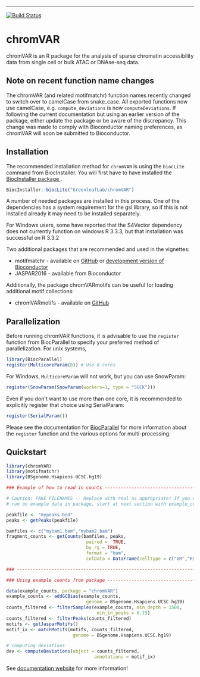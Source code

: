 ---
[![Build Status](https://travis-ci.org/GreenleafLab/chromVAR.svg?branch=master)](https://travis-ci.org/GreenleafLab/chromVAR)

# chromVAR

chromVAR is an R package for the analysis of sparse chromatin accessibility data from single cell or bulk ATAC or DNAse-seq data. 

## Note on recent function name changes

The chromVAR (and related motifmatchr) function names recently changed to switch over to camelCase from snake_case.  All exported functions now use camelCase, e.g. `compute_deviations` is now `computeDeviations`. If following the current documentation but using an earlier version of the package, either update the package or be aware of the discrepancy. This change was made to comply with Bioconductor naming preferences, as chromVAR will soon be submitted to Bioconductor.    

## Installation

The recommended installation method for `chromVAR` is using the `biocLite` command from BiocInstaller. You will first have to have installed the [BiocInstaller package
](https://bioconductor.org/packages/release/bioc/html/BiocInstaller.html).

```r
BiocInstaller::biocLite("GreenleafLab/chromVAR")
```

A number of needed packages are installed in this process. One of the dependencies has a system requirement for the gsl library, so if this is not installed already it may need to be installed separately.  

For Windows users, some have reported that the S4Vector dependency does not currently function on windows R 3.3.3, but that installation was successful on R 3.3.2

Two additional packages that are recommended and used in the vignettes:

* motifmatchr - available on [GitHub](https://github.com/GreenleafLab/motifmatchr) or [development version of Bioconductor](https://bioconductor.org/packages/devel/bioc/html/motifmatchr.html)
* JASPAR2016  - available from Bioconductor

Additionally, the package chromVARmotifs can be useful for loading additional motif collections:

* chromVARmotifs -  available on [GitHub](https://github.com/GreenleafLab/chromVARmotifs)

## Parallelization

Before running chromVAR functions, it is advisable to use the `register` function from BiocParallel to specify your preferred method of parallelization.  For unix systems, 

```r
library(BiocParallel)
register(MulticoreParam(8)) # Use 8 cores
```

For Windows, `MulticoreParam` will not work, but you can use SnowParam:

```r
register(SnowParam(SnowParam(workers=1, type = "SOCK")))
```

Even if you don't want to use more than one core, it is recommended to explicitly register that choice using SerialParam:
```r
register(SerialParam())
```

Please see the documentation for [BiocParallel](https://bioconductor.org/packages/release/bioc/html/BiocParallel.html) for more information about the `register` function and the various options for multi-processing. 


## Quickstart

``` r
library(chromVAR)
library(motifmatchr)
library(BSgenome.Hsapiens.UCSC.hg19)

### Example of how to read in counts -------------------------------------------

# Caution: FAKE FILENAMES -- Replace with real as appropriate! If you want to 
# run on example data in package, start at next section with example_counts data

peakfile <- "mypeaks.bed"
peaks <- getPeaks(peakfile)

bamfiles <- c("mybam1.bam","mybam2.bam")
fragment_counts <- getCounts(bamfiles, peaks, 
                              paired =  TRUE, 
                              by_rg = TRUE, 
                              format = "bam", 
                              colData = DataFrame(celltype = c("GM","K562")))

### ----------------------------------------------------------------------------

### Using example counts from package ------------------------------------------

data(example_counts, package = "chromVAR")
example_counts <- addGCBias(example_counts, 
                              genome = BSgenome.Hsapiens.UCSC.hg19)
counts_filtered <- filterSamples(example_counts, min_depth = 1500,
                                  min_in_peaks = 0.15)
counts_filtered <- filterPeaks(counts_filtered)
motifs <- getJasparMotifs()
motif_ix <- matchMotifs(motifs, counts_filtered,
                         genome = BSgenome.Hsapiens.UCSC.hg19)

# computing deviations
dev <- computeDeviations(object = counts_filtered, 
                                 annotations = motif_ix)

```

See [documentation website](https://greenleaflab.github.io/chromVAR/) for more information!
